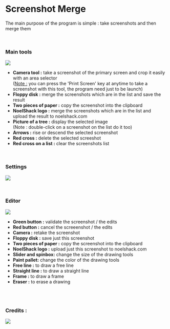 <h1>Screenshot Merge</h1>
<p>The main purpose of the program is simple : take screenshots and then merge them</p>

<br/><h3>Main tools</h3>
<img src="http://i.imgur.com/jqVnABb.png"/>
<ul>
<li><b>Camera tool :</b> take a screenshot of the primary screen and crop it easily with an area selector<br/>
(<u>Note :</u> you can press the 'Print Screen' key at anytime to take a screenshot with this tool, the program need just to be launch)</li>
<li><b>Floppy disk :</b> merge the screenshots which are in the list and save the result</li>
<li><b>Two pieces of paper :</b> copy the screenshot into the clipboard</li>
<li><b>NoelShack logo :</b> merge the screenshots which are in the list and upload the result to noelshack.com</li>
<li><b>Picture of a tree :</b> display the selected image<br/>
(Note : double-click on a screenshot on the list do it too)</li>
<li><b>Arrows :</b> rise or descend the selected screenshot</li>
<li><b>Red cross :</b> delete the selected screeshot</li>
<li><b>Red cross on a list :</b> clear the screenshots list</li>
</ul>

<br/><h3>Settings</h3>
<img src="http://i.imgur.com/TL6Gk00.png"/>

<br/><h3>Editor</h3>
<img src="http://i.imgur.com/bY1GQf9.png"/>
<ul>
<li><b>Green button :</b> validate the screenshot / the edits</li>
<li><b>Red button :</b> cancel the screeenshot / the edits</li>
<li><b>Camera :</b> retake the screenshot</li>
<li><b>Floppy disk :</b> save just this screenshot</li>
<li><b>Two pieces of paper :</b> copy the screenshot into the clipboard</li>
<li><b>NoelShack logo :</b> upload just this screenshot to noelshack.com</li>
<li><b>Slider and spinbox:</b> change the size of the drawing tools</li>
<li><b>Paint pallet:</b> change the color of the drawing tools</li>
<li><b>Free line :</b> to draw a free line</li>
<li><b>Straight line :</b> to draw a straight line</li>
<li><b>Frame :</b> to draw a frame</li>
<li><b>Eraser :</b> to erase a drawing</li>
</ul>

<br/><br/><h3>Credits :</h3>
<img src="http://imgur.com/jlSGoox"/>
